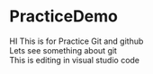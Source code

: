 # PracticeDemo
HI This is for Practice Git and github
<br>
Lets see something about git
<br> This is editing in visual studio code
